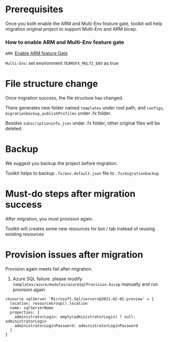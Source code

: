 # Prerequisites
Once you both enable the ARM and Multi-Env feature gate, toolkit will help migration original project to support Multi-Env and ARM bicep.
### How to enable ARM and Multi-Env feature gate
`ARM`: [Enable ARM feature Gate](https://github.com/OfficeDev/TeamsFx/wiki/Enable-Preview-Features-in-Teams-Toolkit#how-to-enable-this-feature) </p>
`Multi-Env`: set environment `TEAMSFX_MULTI_ENV` as true
# File structure change
Once migration success, the file structure has changed. </p>
There generates new folder named `templates` under root path, and `configs`, `migrationbackup`, `publishProfiles` under .fx folder. </p>

Besides `subscriptioninfo.json` under .fx folder, other original files will be deleted.
# Backup
We suggest you backup the project before migration.</p>
Toolkit helps to backup `.fx/env.default.json` file to `.fx/migrationbackup`
# Must-do steps after migration success
After migration, you must provision again. </p>
Toolkit will creates some new resources for bot / tab instead of reusing existing resources 
# Provision issues after migration
Provision again meets fail after migration.
1.  Azure SQL failure. please modify `templates/azure/modules/azureSqlProvision.bicep` manually and run provision again </p>
```
resource sqlServer 'Microsoft.Sql/servers@2021-02-01-preview' = {
  location: resourceGroup().location
  name: sqlServerName
  properties: {
    administratorLogin: empty(administratorLogin) ? null: administratorLogin
    administratorLoginPassword: administratorLoginPassword
  }
}
```


